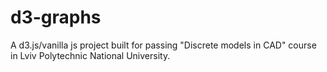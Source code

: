 # d3-graphs
A d3.js/vanilla js project built for passing "Discrete models in CAD" course in Lviv Polytechnic National University. 
